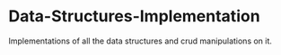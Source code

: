 # Data-Structures-Implementation
Implementations of all the data structures and crud manipulations on it.
